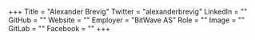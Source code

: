 +++
Title = "Alexander Brevig"
Twitter = "alexanderbrevig"
LinkedIn = ""
GitHub = ""
Website = ""
Employer = "BitWave AS"
Role = ""
Image = ""
GitLab = ""
Facebook = ""
+++
